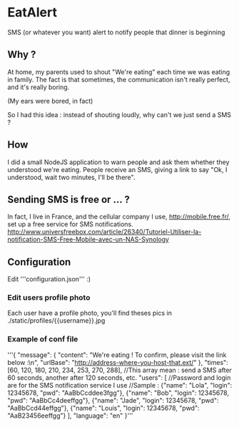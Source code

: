 # EatAlert
SMS (or whatever you want) alert to notify people that dinner is beginning
## Why ?
At home, my parents used to shout "We're eating" each time we was eating in family.
The fact is that sometimes, the communication isn't really perfect, and it's really boring.

(My ears were bored, in fact)

So I had this idea : instead of shouting loudly, why can't we just send a SMS ?

## How
I did a small NodeJS application to warn people and ask them whether they understood we're eating. People receive an SMS, giving a link to say "Ok, I understood, wait two minutes, I'll be there".

## Sending SMS is free or ... ?
In fact, I live in France, and the cellular company I use, http://mobile.free.fr/, set up a free service for SMS notifications. http://www.universfreebox.com/article/26340/Tutoriel-Utiliser-la-notification-SMS-Free-Mobile-avec-un-NAS-Synology

## Configuration
Edit '''configuration.json''' :)

### Edit users profile photo
Each user have a profile photo, you'll find theses pics in ./static/profiles/{{username}}.jpg

### Example of conf file
'''{
    "message": {
        "content": "We're eating ! To confirm, please visit the link below :\n",
        "urlBase": "http://address-where-you-host-that.ext/"
    },
    "times": [60, 120, 180, 210, 234, 253, 270, 288],   //This array mean : send a SMS after 60 seconds, another after 120 seconds, etc.
    "users": [
        //Password and login are for the SMS notification service I use
        //Sample :
        {"name": "Lola",    "login": 12345678,  "pwd": "AaBbCcddee3fgg"},
        {"name": "Bob",     "login": 12345678,  "pwd": "AaBbCc4deeffgg"},
        {"name": "Jade",    "login": 12345678,  "pwd": "AaBbCcd44effgg"},
        {"name": "Louis",   "login": 12345678,  "pwd": "AaB23456eeffgg"}
    ],
    "language": "en"
}'''